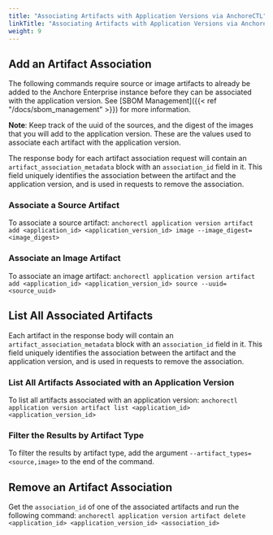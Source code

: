 ```yaml
---
title: "Associating Artifacts with Application Versions via AnchoreCTL"
linkTitle: "Associating Artifacts with Application Versions via AnchoreCTL"
weight: 9
---
```


## Add an Artifact Association

The following commands require source or image artifacts to already be added to the Anchore Enterprise instance before they can be associated with the application version. See [SBOM Management]({{< ref "/docs/sbom_management" >}}) for more information.

**Note**: Keep track of the uuid of the sources, and the digest of the images that you will add to the application version. These are the values used to associate each artifact with the application version.

The response body for each artifact association request will contain an `artifact_association_metadata` block with an `association_id` field in it. This field uniquely identifies the association between the artifact and the application version, and is used in requests to remove the association.


### Associate a Source Artifact

To associate a source artifact:
`anchorectl application version artifact add <application_id> <application_version_id> image --image_digest=<image_digest>`


### Associate an Image Artifact

To associate an image artifact:
`anchorectl application version artifact add <application_id> <application_version_id> source --uuid=<source_uuid>`

## List All Associated Artifacts

Each artifact in the response body will contain an `artifact_association_metadata` block with an `association_id` field in it. This field uniquely identifies the association between the artifact and the application version, and is used in requests to remove the association.

### List All Artifacts Associated with an Application Version

To list all artifacts associated with an application version:
`anchorectl application version artifact list <application_id> <application_version_id>`


### Filter the Results by Artifact Type

To filter the results by artifact type, add the argument `--artifact_types=<source,image>` to the end of the command.


## Remove an Artifact Association

Get the `association_id` of one of the associated artifacts and run the following command: 
`anchorectl application version artifact delete <application_id> <application_version_id> <association_id>`


